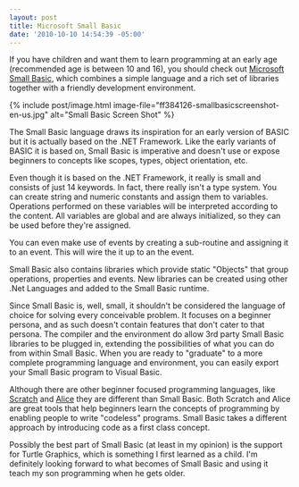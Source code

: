 ```yaml
---
layout: post
title: Microsoft Small Basic
date: '2010-10-10 14:54:39 -05:00'
---
```


If you have children and want them to learn programming at an early age (recommended age is between 10 and 16), you should check out [Microsoft Small Basic](http://msdn.microsoft.com/en-us/beginner/ff384126.aspx), which combines a simple language and a rich set of libraries together with a friendly development environment.

{% include post/image.html image-file="ff384126-smallbasicscreenshot-en-us.jpg" alt="Small Basic Screen Shot" %}

The Small Basic language draws its inspiration for an early version of BASIC but it is actually based on the .NET Framework. Like the early variants of BASIC it is based on, Small Basic is imperative and doesn't use or expose beginners to concepts like scopes, types, object orientation, etc.

Even though it is based on the .NET Framework, it really is small and consists of just 14 keywords. In fact, there really isn't a type system. You can create string and numeric constants and assign them to variables. Operations performed on these variables will be interpreted according to the content. All variables are global and are always initialized, so they can be used before they're assigned.

You can even make use of events by creating a sub-routine and assigning it to an event. This will wire the it up to an the event.

Small Basic also contains libraries which provide static "Objects" that group operations, properties and events. New libraries can be created using other .Net Languages and added to the Small Basic runtime.

Since Small Basic is, well, small, it shouldn't be considered the language of choice for solving every conceivable problem. It focuses on a beginner persona, and as such doesn't contain features that don't cater to that persona. The compiler and the environment do allow 3rd party Small Basic libraries to be plugged in, extending the possibilities of what you can do from within Small Basic. When you are ready to "graduate" to a more complete programming language and environment, you can easily export your Small Basic program to Visual Basic.

Although there are other beginner focused programming languages, like [Scratch](http://scratch.mit.edu/) and [Alice](http://www.alice.org/) they are different than Small Basic. Both Scratch and Alice are great tools that help beginners learn the concepts of programming by enabling people to write "codeless" programs. Small Basic takes a different approach by introducing code as a first class concept.

Possibly the best part of Small Basic (at least in my opinion) is the support for Turtle Graphics, which is something I first learned as a child. I'm definitely looking forward to what becomes of Small Basic and using it teach my son programming when he gets older.
